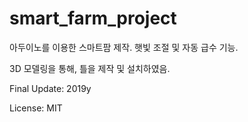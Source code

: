 # smart_farm_project
아두이노를 이용한 스마트팜 제작. 햇빛 조절 및 자동 급수 기능.

3D 모델링을 통해, 틀을 제작 및 설치하였음.

Final Update: 2019y

License: MIT
